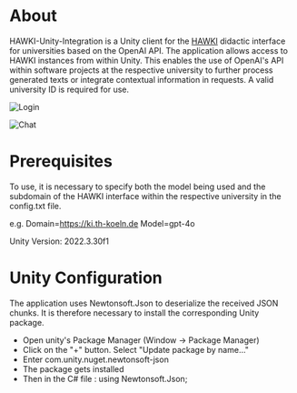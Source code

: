 # About
HAWKI-Unity-Integration is a Unity client for the [HAWKI](https://github.com/HAWK-Digital-Environments/HAWKI) didactic interface for universities based on the OpenAI API.
The application allows access to HAWKI instances from within Unity. This enables the use of OpenAI's API within software projects at the respective university to further process generated texts or integrate contextual information in requests. A valid university ID is required for use.

![Login](https://github.com/user-attachments/assets/8c7edf35-6f58-4a24-b098-6608fa5dd738)


![Chat](https://github.com/user-attachments/assets/d09003e9-96ad-4933-95bb-e92f1da8873d)


# Prerequisites
To use, it is necessary to specify both the model being used and the subdomain of the HAWKI interface within the respective university in the config.txt file.

e.g.
Domain=https://ki.th-koeln.de
Model=gpt-4o

Unity Version: 2022.3.30f1

# Unity Configuration
The application uses Newtonsoft.Json to deserialize the received JSON chunks. It is therefore necessary to install the corresponding Unity package.

- Open unity's Package Manager (Window -> Package Manager)
- Click on the "+" button. Select "Update package by name..."
- Enter com.unity.nuget.newtonsoft-json
- The package gets installed
- Then in the C# file : using Newtonsoft.Json;
